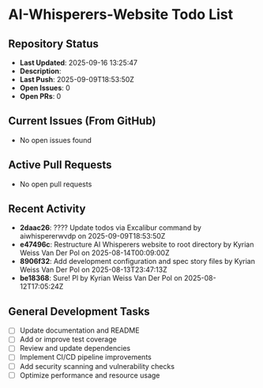 ﻿# AI-Whisperers-Website Todo List

## Repository Status
- **Last Updated**: 2025-09-16 13:25:47
- **Description**: 
- **Last Push**: 2025-09-09T18:53:50Z
- **Open Issues**: 0
- **Open PRs**: 0

## Current Issues (From GitHub)
- No open issues found
## Active Pull Requests
- No open pull requests
## Recent Activity
- **2daac26**: ???? Update todos via Excalibur command by aiwhispererwvdp on 2025-09-09T18:53:50Z
- **e47496c**: Restructure AI Whisperers website to root directory by Kyrian Weiss Van Der Pol on 2025-08-14T00:09:00Z
- **8906f32**: Add development configuration and spec story files by Kyrian Weiss Van Der Pol on 2025-08-13T23:47:13Z
- **be18368**: Sure! Pl by Kyrian Weiss Van Der Pol on 2025-08-12T17:05:24Z
## General Development Tasks
- [ ] Update documentation and README
- [ ] Add or improve test coverage
- [ ] Review and update dependencies
- [ ] Implement CI/CD pipeline improvements
- [ ] Add security scanning and vulnerability checks
- [ ] Optimize performance and resource usage
